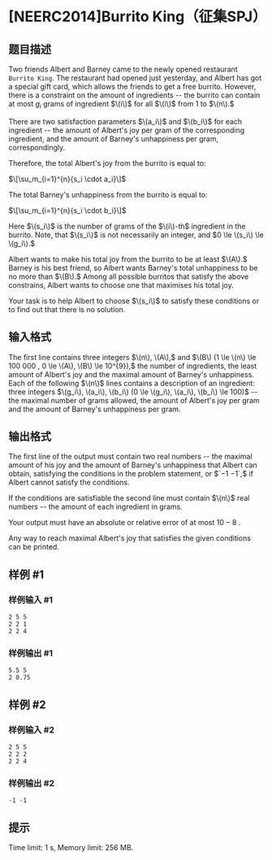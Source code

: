 # [NEERC2014]Burrito King（征集SPJ）

## 题目描述



Two friends Albert and Barney came to the newly opened restaurant `Burrito King`. The restaurant had opened just yesterday, and Albert has got a special gift card, which allows the friends to get a free burrito. However, there is a constraint on the amount of ingredients -- the burrito can contain at most $g_i$ grams of ingredient $\(i\)$ for all $\(i\)$ from $1$ to $\(n\).$

There are two satisfaction parameters $\(a_i\)$ and $\(b_i\)$ for each ingredient -- the amount of Albert's joy per gram of the corresponding ingredient, and the amount of Barney's unhappiness per gram, correspondingly.

Therefore, the total Albert's joy from the burrito is equal to:

$\[\su_m_{i=1}^{n}{s_i \cdot a_i}\]$

The total Barney's unhappiness from the burrito is equal to:

$\[\su_m_{i=1}^{n}{s_i \cdot b_i}\]$

Here $\(s_i\)$ is the number of grams of the $\(i\)-th$ ingredient in the burrito. Note, that $\(s_i\)$ is not necessarily an integer, and $0 \le \(s_i\) \le \(g_i\).$

Albert wants to make his total joy from the burrito to be at least $\(A\).$ Barney is his best friend, so Albert wants Barney's total unhappiness to be no more than $\(B\).$ Among all possible burritos that satisfy the above constrains, Albert wants to choose one that maximises his total joy.

Your task is to help Albert to choose $\(s_i\)$ to satisfy these conditions or to find out that there is no solution.



## 输入格式



The first line contains three integers $\(n\), \(A\),$ and $\(B\) (1 \le \(n\) \le 100 000 , 0 \le \(A\), \(B\) \le 10^{9}),$ the number of ingredients, the least amount of Albert's joy and the maximal amount of Barney's unhappiness. Each of the following $\(n\)$ lines contains a description of an ingredient: three integers $\(g_i\), \(a_i\), \(b_i\) (0 \le \(g_i\), \(a_i\), \(b_i\) \le 100)$ -- the maximal number of grams allowed, the amount of Albert's joy per gram and the amount of Barney's unhappiness per gram.



## 输出格式



The first line of the output must contain two real numbers -- the maximal amount of his joy and the amount of Barney's unhappiness that Albert can obtain, satisfying the conditions in the problem statement, or $`−1 −1`,$ if Albert cannot satisfy the conditions.

If the conditions are satisfiable the second line must contain $\(n\)$ real numbers -- the amount of each ingredient in grams.

Your output must have an absolute or relative error of at most $10−8$ .

Any way to reach maximal Albert's joy that satisfies the given conditions can be printed.



## 样例 #1

### 样例输入 #1
```
2 5 5
2 2 1
2 2 4
```

### 样例输出 #1

```
5.5 5
2 0.75
```

## 样例 #2

### 样例输入 #2
```
2 5 5
2 2 2
2 2 4
```

### 样例输出 #2

```
-1 -1
```

## 提示

Time limit: 1 s, Memory limit: 256 MB. 


